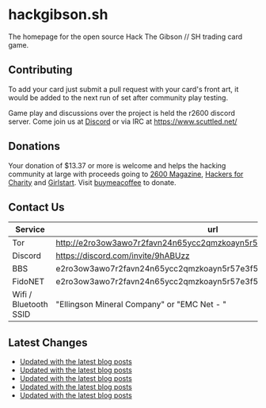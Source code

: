 # hackgibson.sh
The homepage for the open source Hack The Gibson // SH trading card game.


## Contributing

To add your card just submit a pull request with your card's front art, it would be added to the next run of set after community play testing.

Game play and discussions over the project is held the r2600 discord server. Come join us at [Discord](https://discord.com/invite/9hABUzz) or via IRC at https://www.scuttled.net/


## Donations

Your donation of $13.37 or more is welcome and helps the hacking community at large with proceeds going to [2600 Magazine](https://2600.com/), [Hackers for Charity](https://hackersforcharity.org) and [Girlstart](https://girlstart.org).  Visit [buymeacoffee](https://www.buymeacoffee.com/hackgibson.sh) to donate.


## Contact Us

Service | url
-|-
Tor | http://e2ro3ow3awo7r2favn24n65ycc2qmzkoayn5r57e3f56nvjwdcgg32ad.onion
Discord | https://discord.com/invite/9hABUzz
BBS | e2ro3ow3awo7r2favn24n65ycc2qmzkoayn5r57e3f56nvjwdcgg32ad.onion:23
FidoNET | e2ro3ow3awo7r2favn24n65ycc2qmzkoayn5r57e3f56nvjwdcgg32ad.onion:24554
Wifi / Bluetooth SSID | "Ellingson Mineral Company" or "EMC Net - <fidonet address>"

## Latest Changes
<!-- BLOG-POST-LIST:START -->
- [Updated with the latest blog posts](https://github.com/DFW2600/hackgibson.sh/commit/a8503e09c6520fbeb7b62b86f2da0f44d30f7882)
- [Updated with the latest blog posts](https://github.com/DFW2600/hackgibson.sh/commit/0eb07484b533156d293284ddf10e00226cd6324a)
- [Updated with the latest blog posts](https://github.com/DFW2600/hackgibson.sh/commit/097c5c45a93baad1e72d993d919164b56f25f1cf)
- [Updated with the latest blog posts](https://github.com/DFW2600/hackgibson.sh/commit/4d9ff29599d63bbf8410e2d171cf91aa870f0079)
- [Updated with the latest blog posts](https://github.com/DFW2600/hackgibson.sh/commit/ea96d1b230a5b3a5a2f0f6af3f00dc892198189f)
<!-- BLOG-POST-LIST:END -->
